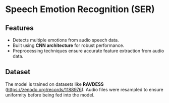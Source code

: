# Speech Emotion Recognition (SER)
## Features

- Detects multiple emotions from audio speech data.  
- Built using **CNN architecture** for robust performance.  
- Preprocessing techniques ensure accurate feature extraction from audio data. 
## Dataset
The model is trained on datasets like **RAVDESS** (https://zenodo.org/records/1188976). Audio files were resampled to ensure uniformity before being fed into the model.  
